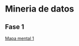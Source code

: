 # Mineria de datos

## Fase 1

[Mapa mental 1](https://github.com/ReneSRuiz/Mineria_de_datos/blob/main/MapaMental_1_1941452.pdf)
